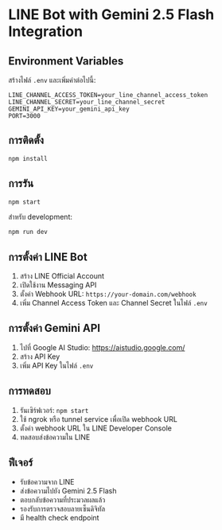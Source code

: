 # LINE Bot with Gemini 2.5 Flash Integration

## Environment Variables

สร้างไฟล์ `.env` และเพิ่มค่าต่อไปนี้:

```
LINE_CHANNEL_ACCESS_TOKEN=your_line_channel_access_token
LINE_CHANNEL_SECRET=your_line_channel_secret
GEMINI_API_KEY=your_gemini_api_key
PORT=3000
```

## การติดตั้ง

```bash
npm install
```

## การรัน

```bash
npm start
```

สำหรับ development:
```bash
npm run dev
```

## การตั้งค่า LINE Bot

1. สร้าง LINE Official Account
2. เปิดใช้งาน Messaging API
3. ตั้งค่า Webhook URL: `https://your-domain.com/webhook`
4. เพิ่ม Channel Access Token และ Channel Secret ในไฟล์ `.env`

## การตั้งค่า Gemini API

1. ไปที่ Google AI Studio: https://aistudio.google.com/
2. สร้าง API Key
3. เพิ่ม API Key ในไฟล์ `.env`

## การทดสอบ

1. รันเซิร์ฟเวอร์: `npm start`
2. ใช้ ngrok หรือ tunnel service เพื่อเปิด webhook URL
3. ตั้งค่า webhook URL ใน LINE Developer Console
4. ทดสอบส่งข้อความใน LINE

## ฟีเจอร์

- รับข้อความจาก LINE
- ส่งข้อความไปยัง Gemini 2.5 Flash
- ตอบกลับข้อความที่ประมวลผลแล้ว
- รองรับการตรวจสอบลายเซ็นดิจิทัล
- มี health check endpoint

